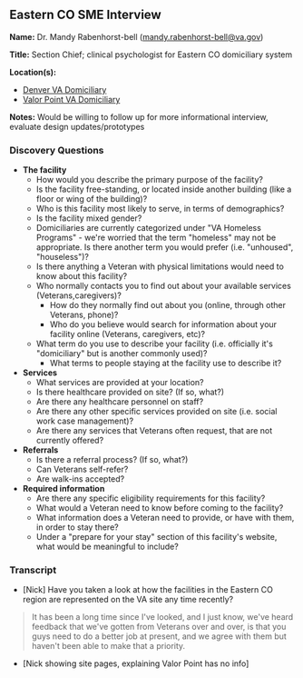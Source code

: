 ## Eastern CO SME Interview

**Name:** Dr. Mandy Rabenhorst-bell (mandy.rabenhorst-bell@va.gov)

**Title:** Section Chief; clinical psychologist for Eastern CO domiciliary system

**Location(s):**
- [Denver VA Domiciliary](https://www.va.gov/eastern-colorado-health-care/locations/denver-va-domiciliary/)
- [Valor Point VA Domiciliary](https://www.va.gov/eastern-colorado-health-care/locations/valor-point-va-domiciliary/)

**Notes:** Would be willing to follow up for more informational interview, evaluate design updates/prototypes

### Discovery Questions

- **The facility**
     - How would you describe the primary purpose of the facility?
     - Is the facility free-standing, or located inside another building (like a floor or wing of the building)?
     - Who is this facility most likely to serve, in terms of demographics?
     - Is the facility mixed gender?
     - Domiciliaries are currently categorized under "VA Homeless Programs" - we're worried that the term "homeless" may not be appropriate. Is there another term you would prefer (i.e. "unhoused", "houseless")?
     - Is there anything a Veteran with physical limitations would need to know about this facility?
     - Who normally contacts you to find out about your available services (Veterans,caregivers)?
          - How do they normally find out about you (online, through other Veterans, phone)?
          - Who do you believe would search for information about your facility online (Veterans, caregivers, etc)?
     - What term do you use to describe your facility (i.e. officially it's "domiciliary" but is another commonly used)?
          - What terms to people staying at the facility use to describe it?
- **Services**
     - What services are provided at your location?
     - Is there healthcare provided on site? (If so, what?)
     - Are there any healthcare personnel on staff?
     - Are there any other specific services provided on site (i.e. social work case management)?
     - Are there any services that Veterans often request, that are not currently offered?
- **Referrals**
     - Is there a referral process? (If so, what?)
     - Can Veterans self-refer?
     - Are walk-ins accepted?
- **Required information**
     - Are there any specific eligibility requirements for this facility?
     - What would a Veteran need to know before coming to the facility?
     - What information does a Veteran need to provide, or have with them, in order to stay there?
     - Under a "prepare for your stay" section of this facility's website, what would be meaningful to include?

### Transcript

- [Nick] Have you taken a look at how the facilities in the Eastern CO region are represented on the VA site any time recently?
> It has been a long time since I've looked, and I just know, we've heard feedback that we've gotten from Veterans over and over, is that you guys need to do a better job at present, and we agree with them but haven't been able to make that a priority.
- [Nick showing site pages, explaining Valor Point has no info]


